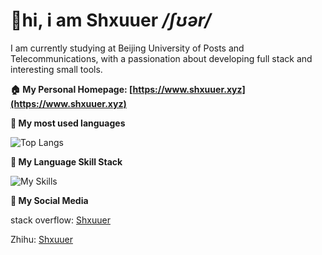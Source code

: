 # :wave:hi, i am Shxuuer <i>/ʃʊər/</i>

I am currently studying at Beijing University of Posts and Telecommunications, with a passionation about developing full stack and interesting small tools.

**:house: My Personal Homepage: [https://www.shxuuer.xyz](https://www.shxuuer.xyz)**

**:star2: My most used languages**

![Top Langs](https://github-readme-stats.vercel.app/api/top-langs/?username=shxuuer)

**:hammer: My Language Skill Stack**

![My Skills](https://skillicons.dev/icons?i=js,ts,java,kotlin,py,c,cpp,cs,lua,vue,react,electron,unity,mysql&perline=7)

**:email: My Social Media**

stack overflow: [Shxuuer](https://stackoverflow.com/users/29370589/shxuuer)

Zhihu: [Shxuuer](https://www.zhihu.com/people/shxuuer-32)
